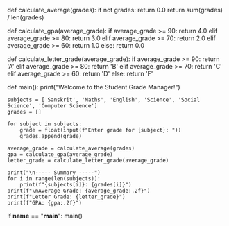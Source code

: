 def calculate_average(grades):
    if not grades:
        return 0.0
    return sum(grades) / len(grades)

def calculate_gpa(average_grade):
    if average_grade >= 90:
        return 4.0
    elif average_grade >= 80:
        return 3.0
    elif average_grade >= 70:
        return 2.0
    elif average_grade >= 60:
        return 1.0
    else:
        return 0.0

def calculate_letter_grade(average_grade):
    if average_grade >= 90:
        return 'A'
    elif average_grade >= 80:
        return 'B'
    elif average_grade >= 70:
        return 'C'
    elif average_grade >= 60:
        return 'D'
    else:
        return 'F'

def main():
    print("Welcome to the Student Grade Manager!")

    subjects = ['Sanskrit', 'Maths', 'English', 'Science', 'Social Science', 'Computer Science']
    grades = []

    for subject in subjects:
        grade = float(input(f"Enter grade for {subject}: "))
        grades.append(grade)

    average_grade = calculate_average(grades)
    gpa = calculate_gpa(average_grade)
    letter_grade = calculate_letter_grade(average_grade)

    print("\n----- Summary -----")
    for i in range(len(subjects)):
        print(f"{subjects[i]}: {grades[i]}")
    print(f"\nAverage Grade: {average_grade:.2f}")
    print(f"Letter Grade: {letter_grade}")
    print(f"GPA: {gpa:.2f}")

if __name__ == "__main__":
    main()

